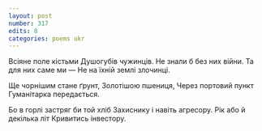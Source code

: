 ```yaml
---
layout: post
number: 317
edits: 8
categories: poems ukr
---
```


Всіяне поле кістьми
Душогубів чужинців.
Не знали б без них війни.
Та для них саме ми —
Не на їхній землі злочинці. 

Ще чорнішим стане ґрунт,
Золотішою пшениця,
Через портовий пункт
Гуманітарка передається.

Бо в горлі застряг би той хліб
Захиснику і навіть агресору.
Рік або й декілька літ
Кривитись інвестору.

